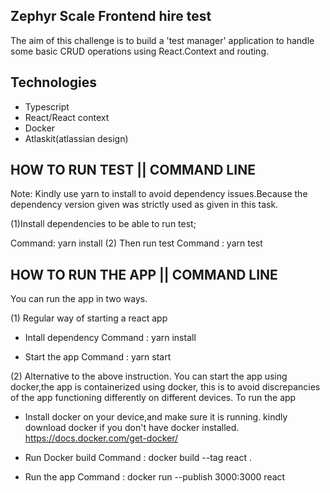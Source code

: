 ## Zephyr Scale Frontend hire test

The aim of this challenge is to build a 'test manager' application to handle some basic CRUD operations using React.Context and routing.

 ## Technologies

 - Typescript
 - React/React context
 - Docker
 - Atlaskit(atlassian design)
 

## HOW TO RUN TEST || COMMAND LINE
 Note: Kindly use yarn to install to avoid dependency issues.Because the dependency version given was strictly used as given in this task.

 (1)Install dependencies to be able to run test;

 Command: yarn install
 (2) Then run test
  Command : yarn  test


## HOW TO RUN THE APP || COMMAND LINE
You can run the app in two ways.

(1) Regular way of starting a react app
  - Intall dependency
     Command :   yarn install

   - Start the app
     Command :  yarn start

(2) Alternative to the above instruction. You can start the app using docker,the app is containerized using
    docker, this is to avoid discrepancies of the app functioning differently on different devices.
   To run the app

   - Install docker on your device,and make sure it is running.
    kindly download docker if you don't have docker installed.
   https://docs.docker.com/get-docker/

   - Run Docker build
     Command : docker build --tag react .
   -  Run the app
     Command : docker run --publish 3000:3000 react
